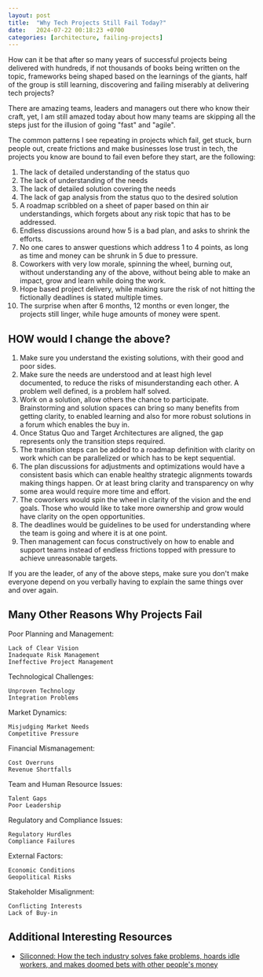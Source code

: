 ```yaml
---
layout: post
title:  "Why Tech Projects Still Fail Today?"
date:   2024-07-22 00:18:23 +0700
categories: [architecture, failing-projects]
---
```



How can it be that after so many years of successful projects being delivered with hundreds, if not thousands of books being written on the topic, frameworks being shaped based on the learnings of the giants, half of the group is still learning, discovering and failing miserably at delivering tech projects?

There are amazing teams, leaders and managers out there who know their craft, yet, I am still amazed today about how many teams are skipping all the steps just for the illusion of going "fast" and "agile".  

The common patterns I see repeating in projects which fail, get stuck, burn people out, create frictions and make businesses lose trust in tech, the projects you know are bound to fail even before they start, are the following:

1. The lack of detailed understanding of the status quo
2. The lack of understanding of the needs
3. The lack of detailed solution covering the needs
4. The lack of gap analysis from the status quo to the desired solution
5. A roadmap scribbled on a sheet of paper based on thin air understandings, which forgets about any risk topic that has to be addressed.
6. Endless discussions around how 5 is a bad plan, and asks to shrink the efforts.
7. No one cares to answer questions which address 1 to 4 points, as long as time and money can be shrunk in 5 due to pressure.
8. Coworkers with very low morale, spinning the wheel, burning out, without understanding any of the above, without being able to make an impact, grow and learn while doing the work.
9. Hope based project delivery, while making sure the risk of not hitting the fictionally deadlines is stated multiple times.
10. The surprise when after 6 months, 12 months or even longer, the projects still linger, while huge amounts of money were spent.

## HOW would I change the above?

1. Make sure you understand the existing solutions, with their good and poor sides.
2. Make sure the needs are understood and at least high level documented, to reduce the risks of misunderstanding each other. A problem well defined, is a problem half solved.
3. Work on a solution, allow others the chance to participate. Brainstorming and solution spaces can bring so many benefits from getting clarity, to enabled learning and also for more robust solutions in a forum which enables the buy in.
4. Once Status Quo and Target Architectures are aligned, the gap represents only the transition steps required.
5. The transition steps can be added to a roadmap definition with clarity on work which can be parallelized or which has to be kept sequential.
6. The plan discussions for adjustments and optimizations would have a consistent basis which can enable healthy strategic alignments towards making things happen. Or at least bring clarity and transparency on why some area would require more time and effort.
7. The coworkers would spin the wheel in clarity of the vision and the end goals. Those who would like to take more ownership and grow would have clarity on the open opportunities.
8. The deadlines would be guidelines to be used for understanding where the team is going and where it is at one point.
9. Then management can focus constructively on how to enable and support teams instead of endless frictions topped with pressure to achieve unreasonable targets.

If you are the leader, of any of the above steps, make sure you don't make everyone depend on you verbally having to explain the same things over and over again.

## Many Other Reasons Why Projects Fail

Poor Planning and Management:

    Lack of Clear Vision 
    Inadequate Risk Management 
    Ineffective Project Management 

Technological Challenges:

    Unproven Technology
    Integration Problems 

Market Dynamics:

    Misjudging Market Needs 
    Competitive Pressure 

Financial Mismanagement:

    Cost Overruns 
    Revenue Shortfalls 

Team and Human Resource Issues:

    Talent Gaps 
    Poor Leadership 

Regulatory and Compliance Issues:

    Regulatory Hurdles 
    Compliance Failures 

External Factors:

    Economic Conditions 
    Geopolitical Risks 

Stakeholder Misalignment:

    Conflicting Interests 
    Lack of Buy-in 

## Additional Interesting Resources

- [Siliconned: How the tech industry solves fake problems, hoards idle workers, and makes doomed bets with other people's money](https://www.goodreads.com/book/show/215041537-siliconned?ac=1&from_search=true&qid=K6mEK9RW3J&rank=1)



